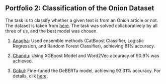 ## Portfolio 2: Classification of the Onion Dataset

The task is to classify whether a given text is from an Onion article or not. The dataset is taken from [here](https://www.kaggle.com/datasets/chrisfilo/onion-or-not). The task was solved collaboratively by all three of us, and the best model was chosen.

1. [Anagha](./anagha/): Used ensemble methods (CatBoost Classifier, Logistic Regression, and Random Forest Classifier), achieving 81% accuracy.

2. [Chandu](./chandu/): Using XGBoost Model and Word2Vec accuracy of 90.9% was achieved.

3. [Gokul](./gokul/): Fine-tuned the DeBERTa model, achieving 93.31% accuracy. For details, clik [here](./gokul/README.md).
